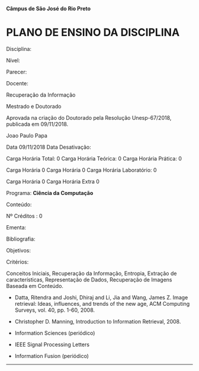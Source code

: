 **Câmpus de São José do Rio Preto**


# PLANO DE ENSINO DA DISCIPLINA


Disciplina:

Nível:

Parecer:

Docente:


Recuperação da Informação

Mestrado e Doutorado

Aprovada na criação do Doutorado pela Resolução Unesp-67/2018, publicada em
09/11/2018.

Joao Paulo Papa


Data 09/11/2018 Data Desativação:

Carga Horária Total: 0 Carga Horária Teórica: 0 Carga Horária Prática: 0


Carga Horária 0 Carga Horária 0 Carga Horária Laboratório: 0


Carga Horária 0 Carga Horária Extra 0

Programa: **Ciência da Computação**

Conteúdo:


Nº Créditos : 0


Ementa:

Bibliografia:

Objetivos:

Critérios:


Conceitos Iniciais, Recuperação da Informação, Entropia, Extração de características,
Representação de Dados, Recuperação de Imagens Baseada em Conteúdo.

-  Datta, Ritendra and Joshi, Dhiraj and Li, Jia and Wang, James Z. Image retrieval: Ideas,
influences, and trends of the new age, ACM Computing Surveys, vol. 40, pp. 1-60, 2008.

-  Christopher D. Manning, Introduction to Information Retrieval, 2008.

-  Information Sciences (periódico)

-  IEEE Signal Processing Letters

-  Information Fusion (periódico)


-----

